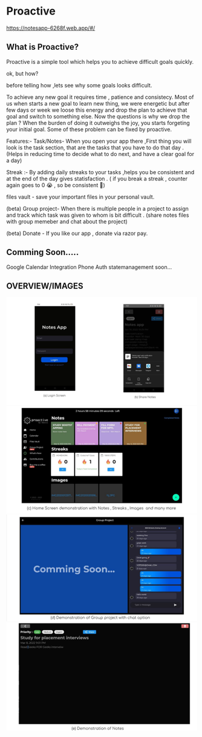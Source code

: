 # Proactive
https://notesapp-6268f.web.app/#/

## What is Proactive?

Proactive is a simple tool which helps you to achieve difficult goals quickly.

ok, but how?

before telling how ,lets see why some goals looks difficult.

To achieve any new goal it requires time , patience and consistecy.
Most of us when starts a new goal to learn new thing, we were energetic but after few days or week we loose this energy and drop the plan to achieve that goal and switch to something else.
Now the questions is why we drop the plan ?
When the burden of doing it outweighs the joy, you starts forgeting your initial goal.
Some of these problem can be fixed by proactive.

Features:-
Task/Notes- When you open your app there ,First thing you will look is the task section, that are the tasks that you have to do that day . 
 (Helps in reducing time to decide what to do next, and have a clear goal for a day)
 
Streak :- By adding daily streaks to your tasks ,helps you be consistent and at the end of the day gives statisfaction .
 ( if you break a streak , counter again goes to 0 😭 , so be consistent 🙂)

files vault - save your important files in your personal vault.
 
(beta) Group project- When there is multiple people in a project to assign and track which task was given to whom is bit difficult .
(share notes files with group memeber and chat about the project)

(beta) Donate - If you like our app , donate via razor pay.


## Comming Soon.....
Google Calendar Integration
Phone Auth
statemanagement soon...

## OVERVIEW/IMAGES
![](overviewimages/1.JPG)
![](overviewimages/2.JPG)
![](overviewimages/3.JPG)
![](overviewimages/4.JPG)





